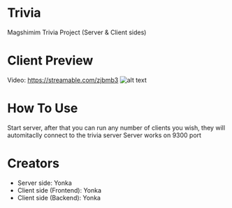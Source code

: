 # Trivia
Magshimim Trivia Project (Server & Client sides)

# Client Preview
Video: https://streamable.com/zjbmb3
![alt text](https://i.ibb.co/wyP2zhg/trivia-image.png)

# How To Use
Start server, after that you can run any number of clients you wish, they will automitaclly connect to the trivia server
Server works on 9300 port

# Creators
- Server side: Yonka
- Client side (Frontend): Yonka
- Client side (Backend): Yonka
